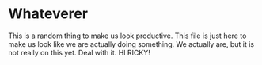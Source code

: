 Whateverer
==========

This is a random thing to make us look productive.
This file is just here to make us look like we are actually doing something.
We actually are, but it is not really on this yet.
Deal with it.
HI RICKY!
